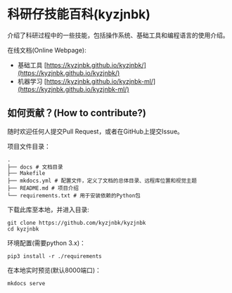 # 科研仔技能百科(kyzjnbk)

介绍了科研过程中的一些技能，包括操作系统、基础工具和编程语言的使用介绍。

在线文档(Online Webpage): 

- 基础工具 [https://kyzjnbk.github.io/kyzjnbk/](https://kyzjnbk.github.io/kyzjnbk/)
- 机器学习 [https://kyzjnbk.github.io/kyzjnbk-ml/](https://kyzjnbk.github.io/kyzjnbk-ml/)

## 如何贡献？(How to contribute?)

随时欢迎任何人提交Pull Request，或者在GitHub上提交Issue。

项目文件目录：

```shell
.
├── docs # 文档目录
├── Makefile
├── mkdocs.yml # 配置文件，定义了文档的总体目录、远程库位置和视觉主题
├── README.md # 项目介绍
└── requirements.txt # 用于安装依赖的Python包
```

下载此库至本地，并进入目录:

```shell
git clone https://github.com/kyzjnbk/kyzjnbk
cd kyzjnbk
```

环境配置(需要python 3.x)：

```shell
pip3 install -r ./requirements
```

在本地实时预览(默认8000端口)：

```shell
mkdocs serve
```
